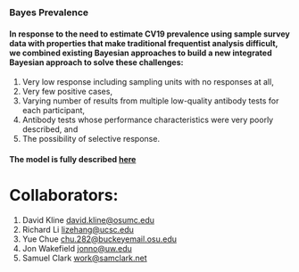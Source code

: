 ### Bayes Prevalence

#### In response to the need to estimate CV19 prevalence using sample survey data with properties that make traditional frequentist analysis difficult, we combined existing Bayesian approaches to build a new integrated Bayesian approach to solve these challenges:
1. Very low response including sampling units with no responses at all,
2. Very few positive cases,
3. Varying number of results from multiple low-quality antibody tests for each participant,
4. Antibody tests whose performance characteristics were very poorly described, and
5. The possibility of selective response.

#### The model is fully described [here](https://arxiv.org/abs/2011.09033)

# Collaborators:
1. David Kline <david.kline@osumc.edu>
2. Richard Li <lizehang@ucsc.edu>
3. Yue Chue <chu.282@buckeyemail.osu.edu>
4. Jon Wakefield <jonno@uw.edu>
5. Samuel Clark <work@samclark.net>
